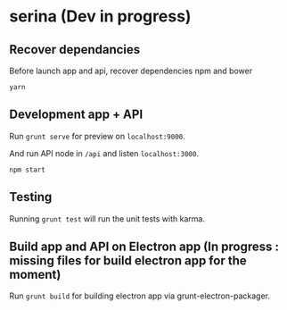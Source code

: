 # serina (Dev in progress)

## Recover dependancies
Before launch app and api, recover dependencies npm and bower
```
yarn
```

## Development app + API

Run `grunt serve` for preview on `localhost:9000`.

And run API node in `/api` and listen `localhost:3000`.
```
npm start
```

## Testing

Running `grunt test` will run the unit tests with karma.

## Build app and API on Electron app (In progress : missing files for build electron app for the moment)

Run `grunt build` for building electron app via grunt-electron-packager.  
